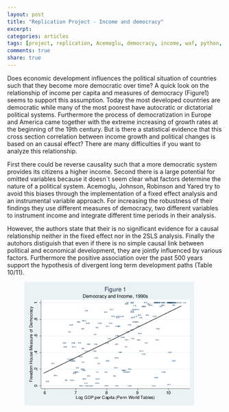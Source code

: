 ```yaml
---
layout: post
title: "Replication Project - Income and democracy"
excerpt: 
categories: articles
tags: [project, replication, Acemoglu, democracy, income, waf, python, stata]
comments: true
share: true
---
```



Does economic development influences the political situation of countries such that they become more democratic over time? A quick look on the relationship of income per capita and measures of democracy (Figure1) seems to support this assumption. Today the most developed countries are democratic while many of the most poorest have autocratic or dictatorial political systems.
Furthermore the process of democratization in Europe and America came together with the extreme increasing of growth rates at the beginning of the 19th century. But is there a statistical evidence that this cross section correlation between income growth and political changes is based on an causal effect? There are many difficulties if you want to analyze this relationship. 

First there could be reverse causality such that a more democratic system provides its citizens a higher income.
Second there is a large potential for omitted variables because it doesn`t seem clear what factors determine the nature of a political system. Acemoglu, Johnson, Robinson and Yared try to avoid this biases through the implementation of a fixed effect analysis and an instrumental variable approach. For increasing the robustness of their findings they use different measures of democracy, two different variables to instrument income and integrate different time periods in their analysis.

However, the authors state that their is no significant evidence for a causal relationship neither in the fixed effect nor in the 2SLS analysis. Finally the autohors distiguish that even if there is no simple causal link between political and economical development, they are jointly influenced by various factors. Furthermore the positive association over the past 500 years support the hypothesis of divergent long term development paths (Table 10/11).

<figure>
    <img src="/images/F1.png" alt="image">
</figure>
